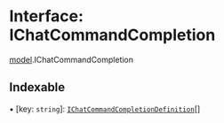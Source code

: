 # Interface: IChatCommandCompletion

[model](../modules/model.md).IChatCommandCompletion

## Indexable

▪ [key: `string`]: [`IChatCommandCompletionDefinition`](model.IChatCommandCompletionDefinition.md)[]
